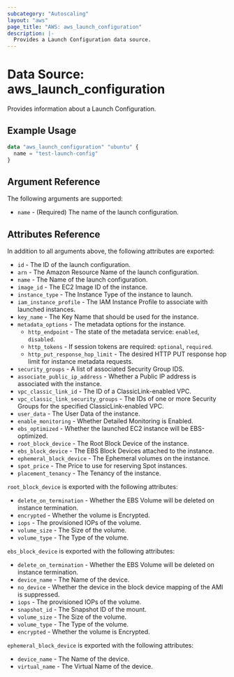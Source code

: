 ```yaml
---
subcategory: "Autoscaling"
layout: "aws"
page_title: "AWS: aws_launch_configuration"
description: |-
  Provides a Launch Configuration data source.
---
```


# Data Source: aws_launch_configuration

Provides information about a Launch Configuration.

## Example Usage

```terraform
data "aws_launch_configuration" "ubuntu" {
  name = "test-launch-config"
}
```

## Argument Reference

The following arguments are supported:

* `name` - (Required) The name of the launch configuration.

## Attributes Reference

In addition to all arguments above, the following attributes are exported:

* `id` - The ID of the launch configuration.
* `arn` - The Amazon Resource Name of the launch configuration.
* `name` - The Name of the launch configuration.
* `image_id` - The EC2 Image ID of the instance.
* `instance_type` - The Instance Type of the instance to launch.
* `iam_instance_profile` - The IAM Instance Profile to associate with launched instances.
* `key_name` - The Key Name that should be used for the instance.
* `metadata_options` - The metadata options for the instance.
    * `http_endpoint` - The state of the metadata service: `enabled`, `disabled`.
    * `http_tokens` - If session tokens are required: `optional`, `required`.
    * `http_put_response_hop_limit` - The desired HTTP PUT response hop limit for instance metadata requests.
* `security_groups` - A list of associated Security Group IDS.
* `associate_public_ip_address` - Whether a Public IP address is associated with the instance.
* `vpc_classic_link_id` - The ID of a ClassicLink-enabled VPC.
* `vpc_classic_link_security_groups` - The IDs of one or more Security Groups for the specified ClassicLink-enabled VPC.
* `user_data` - The User Data of the instance.
* `enable_monitoring` - Whether Detailed Monitoring is Enabled.
* `ebs_optimized` - Whether the launched EC2 instance will be EBS-optimized.
* `root_block_device` - The Root Block Device of the instance.
* `ebs_block_device` - The EBS Block Devices attached to the instance.
* `ephemeral_block_device` - The Ephemeral volumes on the instance.
* `spot_price` - The Price to use for reserving Spot instances.
* `placement_tenancy` - The Tenancy of the instance.

`root_block_device` is exported with the following attributes:

* `delete_on_termination` - Whether the EBS Volume will be deleted on instance termination.
* `encrypted` - Whether the volume is Encrypted.
* `iops` - The provisioned IOPs of the volume.
* `volume_size` - The Size of the volume.
* `volume_type` - The Type of the volume.

`ebs_block_device` is exported with the following attributes:

* `delete_on_termination` - Whether the EBS Volume will be deleted on instance termination.
* `device_name` - The Name of the device.
* `no_device` - Whether the device in the block device mapping of the AMI is suppressed.
* `iops` - The provisioned IOPs of the volume.
* `snapshot_id` - The Snapshot ID of the mount.
* `volume_size` - The Size of the volume.
* `volume_type` - The Type of the volume.
* `encrypted` - Whether the volume is Encrypted.

`ephemeral_block_device` is exported with the following attributes:

* `device_name` - The Name of the device.
* `virtual_name` - The Virtual Name of the device.
